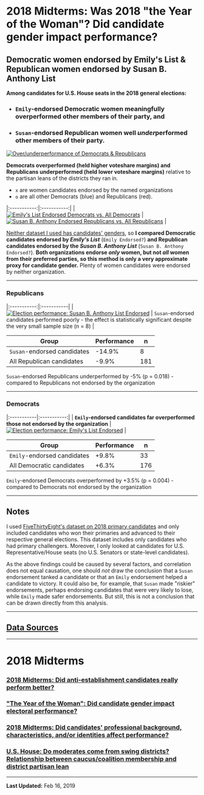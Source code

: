# 2018 Midterms: Was 2018 "the Year of the Woman"? Did candidate gender impact performance?

## Democratic women endorsed by Emily's List & Republican women endorsed by Susan B. Anthony List

**Among candidates for U.S. House seats in the 2018 general elections:**

* ### `Emily`-endorsed Democratic women meaningfully overperformed other members of their party, and

* ### `Susan`-endorsed Republican women well *under*performed other members of their party.

[![Over/underperformance of Democrats & Republicans](women-all1.png)](women-all1.png)

**Democrats overperformed (held higher voteshare margins) and Republicans underperformed (held lower voteshare margins)** relative to the partisan leans of the districts they ran in.

* `x` are women candidates endorsed by the named organizations
* `o` are all other Democrats (blue) and Republicans (red).

|:-----------:|:-----------:|
| [![Emily's List Endorsed Democrats vs. All Democrats](women-d1.png)](women-d1.png) | [![Susan B. Anthony Endorsed Republicans vs. All Republicans](women-r1.png)](women-r1.png) |

[Neither dataset I used has candidates' genders](https://github.com/fivethirtyeight/data/blob/master/primary-candidates-2018/), so **I compared Democratic candidates endorsed by *Emily's List*** (`Emily Endorsed?`) **and Republican candidates endorsed by the *Susan B. Anthony List*** (`Susan B. Anthony Endorsed?`). **Both organizations endorse *only* women, but not *all* women from their preferred parties, so this method is only a very approximate proxy for candidate gender.** Plenty of women candidates were endorsed by neither organization.

***

### Republicans

|:-----------:|:-----------|
| [![Election performance: Susan B. Anthony List Endorsed](women-republicans-susan1.png)](women-republicans-susan1.png) | `Susan`-endorsed candidates performed poorly - the effect is statistically significant despite the very small sample size (n = 8) |

| Group | Performance | n |
| -------------------------- | ---- | ---- |
| `Susan`-endorsed candidates | -14.9% | 8 |
| All Republican candidates | -9.9% | 181 |

`Susan`-endorsed Republicans underperformed by -5% (p = 0.018) - compared to Republicans not endorsed by the organization

***

### Democrats

|:-----------|:-----------:|
| **`Emily`-endorsed candidates far overperformed those not endorsed by the organization** | [![Election performance: Emily's List Endorsed](women-democrats-emily1.png)](women-democrats-emily1.png) |

| Group | Performance | n |
| -------------------------- | ---- | ---- |
| `Emily`-endorsed candidates | +9.8% | 33 |
| All Democratic candidates | +6.3% | 176 |

`Emily`-endorsed Democrats overperformed by +3.5% (p = 0.004) - compared to Democrats not endorsed by the organization

***

## Notes

I used [FiveThirtyEight's dataset on 2018 primary candidates](https://github.com/fivethirtyeight/data/blob/master/primary-candidates-2018/) and only included candidates who won their primaries and advanced to their respective general elections. This dataset includes only candidates who had primary challengers. Moreover, I only looked at candidates for U.S. Representative/House seats (no U.S. Senators or state-level candidates).

As the above findings could be caused by several factors, and correlation does not equal causation, one should *not* draw the conclusion that a `Susan` endorsement tanked a candidate or that an `Emily` endorsement helped a candidate to victory. It could also be, for example, that `Susan` made "riskier" endorsements, perhaps endorsing candidates that were very likely to lose, while `Emily` made safer endorsements. But still, this is not a conclusion that can be drawn directly from this analysis.

***

## [Data Sources](data-sources)

***

# 2018 Midterms

### [2018 Midterms: Did anti-establishment candidates really perform better?](anti-establishment-democrats)

### ["The Year of the Woman": Did candidate gender impact electoral performance?](women-candidates-emily-susan)

### [2018 Midterms: Did candidates' professional background, characteristics, and/or identities affect performance?](characteristics-democrats)

### [U.S. House: Do moderates come from swing districts? Relationship between caucus/coalition membership and district partisan lean](index)

***

**Last Updated:** Feb 16, 2019